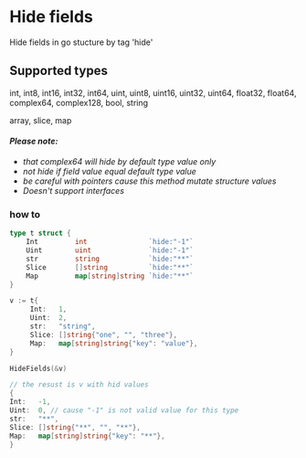 # Hide fields
Hide fields in go stucture by tag 'hide'

## Supported types
int, int8, int16, int32, int64,
uint, uint8, uint16, uint32, uint64,
float32, float64, complex64, complex128,
bool, string

array, slice, map

#### *Please note:*
* *that complex64 will hide by default type value only*
* *not hide if field value equal default type value*
* *be careful with pointers cause this method mutate structure values*
* *Doesn't support interfaces*

### how to
```go
type t struct {
	Int         int               `hide:"-1"`
	Uint        uint              `hide:"-1"`
	str         string            `hide:"**"`
	Slice       []string          `hide:"**"`
	Map         map[string]string `hide:"**"`
}

v := t{
	 Int:   1,
	 Uint:  2,
	 str:   "string",
	 Slice: []string{"one", "", "three"},
	 Map:   map[string]string{"key": "value"},
}

HideFields(&v)
```

```go
// the resust is v with hid values
{
Int:   -1,
Uint:  0, // cause "-1" is not valid value for this type 
str:   "**",
Slice: []string{"**", "", "**"},
Map:   map[string]string{"key": "**"},
}
```